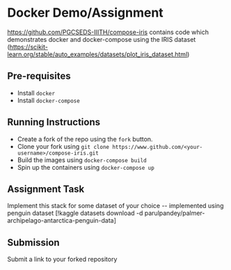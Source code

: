 # Docker Demo/Assignment

https://github.com/PGCSEDS-IIITH/compose-iris contains code which demonstrates docker and docker-compose using the IRIS dataset (https://scikit-learn.org/stable/auto_examples/datasets/plot_iris_dataset.html)


## Pre-requisites
- Install `docker`
- Install `docker-compose`

## Running Instructions
- Create a fork of the repo using the `fork` button.
- Clone your fork using `git clone https://www.github.com/<your-username>/compose-iris.git`
- Build the images using `docker-compose build`
- Spin up the containers using `docker-compose up`

## Assignment Task
Implement this stack for some dataset of your choice
-- implemented using penguin dataset [!kaggle datasets download -d parulpandey/palmer-archipelago-antarctica-penguin-data]

## Submission
Submit a link to your forked repository
